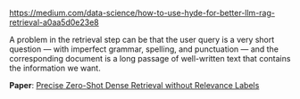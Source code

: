 https://medium.com/data-science/how-to-use-hyde-for-better-llm-rag-retrieval-a0aa5d0e23e8

A problem in the retrieval step can be that the user query is a very short question — with imperfect grammar, spelling, and punctuation — and the corresponding document is a long passage of well-written text that contains the information we want.

**Paper**: [Precise Zero-Shot Dense Retrieval without Relevance Labels](https://arxiv.org/abs/2212.10496)



